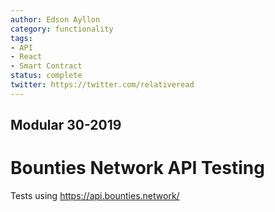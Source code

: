 ```yaml
---
author: Edson Ayllon
category: functionality
tags:
- API
- React
- Smart Contract
status: complete
twitter: https://twitter.com/relativeread
---
```


## Modular 30-2019

# Bounties Network API Testing

Tests using https://api.bounties.network/
